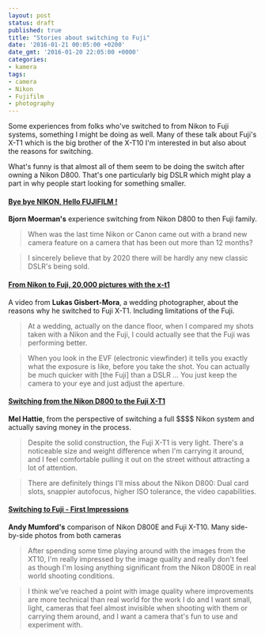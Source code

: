 ```yaml
---
layout: post
status: draft
published: true
title: "Stories about switching to Fuji"
date: '2016-01-21 00:05:00 +0200'
date_gmt: '2016-01-20 22:05:00 +0000'
categories: 
- kamera
tags:
- camera
- Nikon
- Fujifilm
- photography
---
```


Some experiences from folks who've switched to from Nikon to Fuji systems,
something I might be doing as well. Many of these talk about Fuji's X-T1 which
is the big brother of the X-T10 I'm interested in but also about the reasons
for switching.

What's funny is that almost all of them seem to be doing the switch after
owning a Nikon D800. That's one particularly big DSLR which might play a part
in why people start looking for something smaller.

#### [Bye bye NIKON, Hello FUJIFILM !](http://bjornmoerman.blogspot.fi/2014/07/bye-bye-nikon-hello-fujifilm.html)

**Bjorn Moerman's** experience switching from Nikon D800 to then Fuji family.

<blockquote>
When was the last time Nikon or Canon came out with a brand new
camera feature on a camera that has been out more than 12 months?
</blockquote>
<blockquote>
I sincerely believe that by 2020 there will be hardly any new
classic DSLR's being sold.
</blockquote>

#### [From Nikon to Fuji, 20,000 pictures with the x-t1](https://www.youtube.com/watch?v=wZM40jC2ueE)

A video from **Lukas Gisbert-Mora**, a wedding photographer, about the reasons why he 
switched to Fuji X-T1. Including limitations of the Fuji.

<blockquote>
  At a wedding, actually on the dance floor, when I compared my shots taken with
  a Nikon and the Fuji, I could actually see that the Fuji was performing
  better.
</blockquote>

<blockquote>
  When you look in the EVF (electronic viewfinder) it tells you exactly what
  the exposure is like, before you take the shot. You can actually be much
  quicker with [the Fuji] than a DSLR ... You just keep the camera to your eye
  and just adjust the aperture.
</blockquote>

#### [Switching from the Nikon D800 to the Fuji X-T1](http://melhadtea.com/switching-from-the-nikon-d800-to-the-fuji-xt1/)

**Mel Hattie**, from the perspective of switching a full \$\$\$\$ Nikon system and
actually saving money in the process.

<blockquote>
Despite the solid construction, the Fuji X-T1 is very light. There's a
noticeable size and weight difference when I'm carrying it around, and I feel
comfortable pulling it out on the street without attracting a lot of attention.
</blockquote>

<blockquote>
  There are definitely things I'll miss about the Nikon D800: Dual card slots,
  snappier autofocus, higher ISO tolerance, the video capabilities.
</blockquote>

#### [Switching to Fuji - First Impressions](http://www.andymumford.co.uk/blog/switching-to-fuji-first-impressions/)

**Andy Mumford's** comparison of Nikon D800E and Fuji X-T10. Many side-by-side
photos from both cameras

<blockquote>
After spending some time playing around with the images from the XT10, I'm
really impressed by the image quality and really don't feel as though I'm
losing anything significant from the Nikon D800E in real world shooting
conditions.
</blockquote>

<blockquote>
  I think we’ve reached a point with image quality where improvements are more
  technical than real world for the work I do and I want small, light, cameras
  that feel almost invisible when shooting with them or carrying them around,
  and I want a camera that's fun to use and experiment with.
</blockquote>
